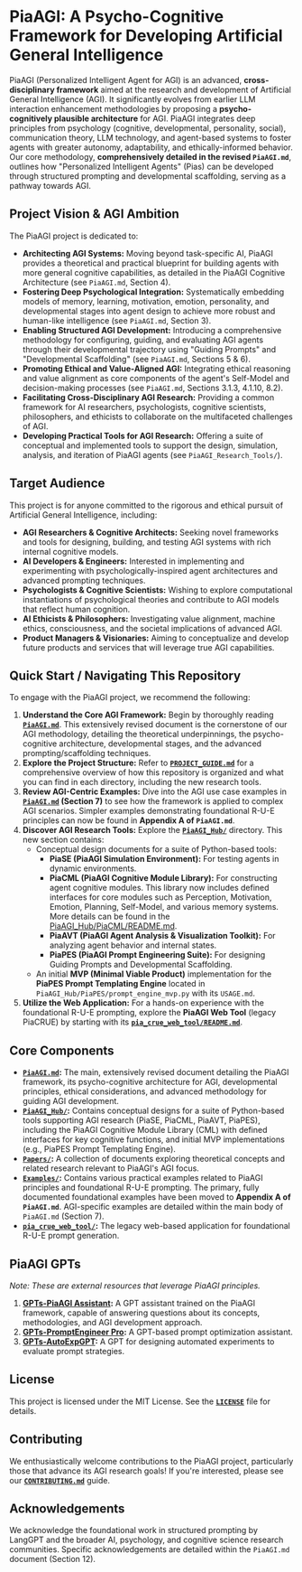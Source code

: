 # PiaAGI: A Psycho-Cognitive Framework for Developing Artificial General Intelligence

PiaAGI (Personalized Intelligent Agent for AGI) is an advanced, **cross-disciplinary framework** aimed at the research and development of Artificial General Intelligence (AGI). It significantly evolves from earlier LLM interaction enhancement methodologies by proposing a **psycho-cognitively plausible architecture** for AGI. PiaAGI integrates deep principles from psychology (cognitive, developmental, personality, social), communication theory, LLM technology, and agent-based systems to foster agents with greater autonomy, adaptability, and ethically-informed behavior. Our core methodology, **comprehensively detailed in the revised `PiaAGI.md`**, outlines how "Personalized Intelligent Agents" (Pias) can be developed through structured prompting and developmental scaffolding, serving as a pathway towards AGI.

## Project Vision & AGI Ambition

The PiaAGI project is dedicated to:

*   **Architecting AGI Systems:** Moving beyond task-specific AI, PiaAGI provides a theoretical and practical blueprint for building agents with more general cognitive capabilities, as detailed in the PiaAGI Cognitive Architecture (see `PiaAGI.md`, Section 4).
*   **Fostering Deep Psychological Integration:** Systematically embedding models of memory, learning, motivation, emotion, personality, and developmental stages into agent design to achieve more robust and human-like intelligence (see `PiaAGI.md`, Section 3).
*   **Enabling Structured AGI Development:** Introducing a comprehensive methodology for configuring, guiding, and evaluating AGI agents through their developmental trajectory using "Guiding Prompts" and "Developmental Scaffolding" (see `PiaAGI.md`, Sections 5 & 6).
*   **Promoting Ethical and Value-Aligned AGI:** Integrating ethical reasoning and value alignment as core components of the agent's Self-Model and decision-making processes (see `PiaAGI.md`, Sections 3.1.3, 4.1.10, 8.2).
*   **Facilitating Cross-Disciplinary AGI Research:** Providing a common framework for AI researchers, psychologists, cognitive scientists, philosophers, and ethicists to collaborate on the multifaceted challenges of AGI.
*   **Developing Practical Tools for AGI Research:** Offering a suite of conceptual and implemented tools to support the design, simulation, analysis, and iteration of PiaAGI agents (see `PiaAGI_Research_Tools/`).

## Target Audience

This project is for anyone committed to the rigorous and ethical pursuit of Artificial General Intelligence, including:

*   **AGI Researchers & Cognitive Architects:** Seeking novel frameworks and tools for designing, building, and testing AGI systems with rich internal cognitive models.
*   **AI Developers & Engineers:** Interested in implementing and experimenting with psychologically-inspired agent architectures and advanced prompting techniques.
*   **Psychologists & Cognitive Scientists:** Wishing to explore computational instantiations of psychological theories and contribute to AGI models that reflect human cognition.
*   **AI Ethicists & Philosophers:** Investigating value alignment, machine ethics, consciousness, and the societal implications of advanced AGI.
*   **Product Managers & Visionaries:** Aiming to conceptualize and develop future products and services that will leverage true AGI capabilities.

## Quick Start / Navigating This Repository

To engage with the PiaAGI project, we recommend the following:

1.  **Understand the Core AGI Framework:** Begin by thoroughly reading **[`PiaAGI.md`](PiaAGI.md)**. This extensively revised document is the cornerstone of our AGI methodology, detailing the theoretical underpinnings, the psycho-cognitive architecture, developmental stages, and the advanced prompting/scaffolding techniques.
2.  **Explore the Project Structure:** Refer to **[`PROJECT_GUIDE.md`](PROJECT_GUIDE.md)** for a comprehensive overview of how this repository is organized and what you can find in each directory, including the new research tools.
3.  **Review AGI-Centric Examples:** Dive into the AGI use case examples in **[`PiaAGI.md`](PiaAGI.md) (Section 7)** to see how the framework is applied to complex AGI scenarios. Simpler examples demonstrating foundational R-U-E principles can now be found in **Appendix A of `PiaAGI.md`**.
4.  **Discover AGI Research Tools:** Explore the **[`PiaAGI_Hub/`](PiaAGI_Hub/)** directory. This new section contains:
    *   Conceptual design documents for a suite of Python-based tools:
        *   **PiaSE (PiaAGI Simulation Environment):** For testing agents in dynamic environments.
        *   **PiaCML (PiaAGI Cognitive Module Library):** For constructing agent cognitive modules. This library now includes defined interfaces for core modules such as Perception, Motivation, Emotion, Planning, Self-Model, and various memory systems. More details can be found in the [PiaAGI_Hub/PiaCML/README.md](PiaAGI_Hub/PiaCML/README.md).
        *   **PiaAVT (PiaAGI Agent Analysis & Visualization Toolkit):** For analyzing agent behavior and internal states.
        *   **PiaPES (PiaAGI Prompt Engineering Suite):** For designing Guiding Prompts and Developmental Scaffolding.
    *   An initial **MVP (Minimal Viable Product)** implementation for the **PiaPES Prompt Templating Engine** located in `PiaAGI_Hub/PiaPES/prompt_engine_mvp.py` with its `USAGE.md`.
5.  **Utilize the Web Application:** For a hands-on experience with the foundational R-U-E prompting, explore the **PiaAGI Web Tool** (legacy PiaCRUE) by starting with its **[`pia_crue_web_tool/README.md`](pia_crue_web_tool/README.md)**.

## Core Components

*   **[`PiaAGI.md`](PiaAGI.md):** The main, extensively revised document detailing the PiaAGI framework, its psycho-cognitive architecture for AGI, developmental principles, ethical considerations, and advanced methodology for guiding AGI development.
*   **[`PiaAGI_Hub/`](PiaAGI_Hub/):** Contains conceptual designs for a suite of Python-based tools supporting AGI research (PiaSE, PiaCML, PiaAVT, PiaPES), including the PiaAGI Cognitive Module Library (CML) with defined interfaces for key cognitive functions, and initial MVP implementations (e.g., PiaPES Prompt Templating Engine).
*   **[`Papers/`](Papers/):** A collection of documents exploring theoretical concepts and related research relevant to PiaAGI's AGI focus.
*   **[`Examples/`](Examples/):** Contains various practical examples related to PiaAGI principles and foundational R-U-E prompting. The primary, fully documented foundational examples have been moved to **Appendix A of `PiaAGI.md`**. AGI-specific examples are detailed within the main body of `PiaAGI.md` (Section 7).
*   **[`pia_crue_web_tool/`](pia_crue_web_tool/):** The legacy web-based application for foundational R-U-E prompt generation.

## PiaAGI GPTs

*Note: These are external resources that leverage PiaAGI principles.*

1.  **[GPTs-PiaAGI Assistant](https://chat.openai.com/g/g-mGgqa0Aft-piacrue):** A GPT assistant trained on the PiaAGI framework, capable of answering questions about its concepts, methodologies, and AGI development approach.
2.  **[GPTs-PromptEngineer Pro](https://chat.openai.com/g/g-uBcGAkHGm-promptengineer-pro):** A GPT-based prompt optimization assistant.
3.  **[GPTs-AutoExpGPT](https://chat.openai.com/g/g-9pFb5GFXw-autoexpgpt):** A GPT for designing automated experiments to evaluate prompt strategies.

## License

This project is licensed under the MIT License. See the **[`LICENSE`](LICENSE)** file for details.

## Contributing

We enthusiastically welcome contributions to the PiaAGI project, particularly those that advance its AGI research goals! If you're interested, please see our **[`CONTRIBUTING.md`](CONTRIBUTING.md)** guide.

## Acknowledgements

We acknowledge the foundational work in structured prompting by LangGPT and the broader AI, psychology, and cognitive science research communities. Specific acknowledgements are detailed within the `PiaAGI.md` document (Section 12).
